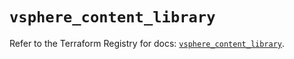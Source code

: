 # `vsphere_content_library`

Refer to the Terraform Registry for docs: [`vsphere_content_library`](https://registry.terraform.io/providers/hashicorp/vsphere/2.11.0/docs/resources/content_library).

